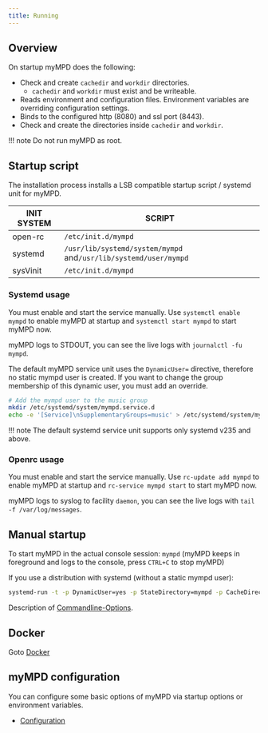 ```yaml
---
title: Running
---
```


## Overview

On startup myMPD does the following:

- Check and create `cachedir` and `workdir` directories.
    - `cachedir` and `workdir` must exist and be writeable.
- Reads environment and configuration files. Environment variables are overriding configuration settings.
- Binds to the configured http (8080) and ssl port (8443).
- Check and create the directories inside `cachedir` and `workdir`.

!!! note
    Do not run myMPD as root.

## Startup script

The installation process installs a LSB compatible startup script / systemd unit for myMPD.

| INIT SYSTEM | SCRIPT |
| ----------- | ------ |
| open-rc | `/etc/init.d/mympd` |
| systemd | `/usr/lib/systemd/system/mympd` and`/usr/lib/systemd/user/mympd` |
| sysVinit | `/etc/init.d/mympd` |

### Systemd usage

You must enable and start the service manually. Use `systemctl enable mympd` to enable myMPD at startup and `systemctl start mympd` to start myMPD now.

myMPD logs to STDOUT, you can see the live logs with `journalctl -fu mympd`.

The default myMPD service unit uses the `DynamicUser=` directive, therefore no static mympd user is created. If you want to change the group membership of this dynamic user, you must add an override.

```sh
# Add the mympd user to the music group
mkdir /etc/systemd/system/mympd.service.d
echo -e '[Service]\nSupplementaryGroups=music' > /etc/systemd/system/mympd.service.d/music-group.conf
```

!!! note
    The default systemd service unit supports only systemd v235 and above.

### Openrc usage

You must enable and start the service manually. Use `rc-update add mympd` to enable myMPD at startup and `rc-service mympd start` to start myMPD now.

myMPD logs to syslog to facility `daemon`, you can see the live logs with `tail -f /var/log/messages`.

## Manual startup

To start myMPD in the actual console session: `mympd` (myMPD keeps in foreground and logs to the console, press `CTRL+C` to stop myMPD)

If you use a distribution with systemd (without a static mympd user):

``` sh
systemd-run -t -p DynamicUser=yes -p StateDirectory=mympd -p CacheDirectory=mympd /usr/bin/mympd
```

Description of [Commandline-Options](020-configuration/index.md).

## Docker

Goto [Docker](010-installation/docker.md)

## myMPD configuration

You can configure some basic options of myMPD via startup options or environment variables.

- [Configuration](020-configuration/index.md)
